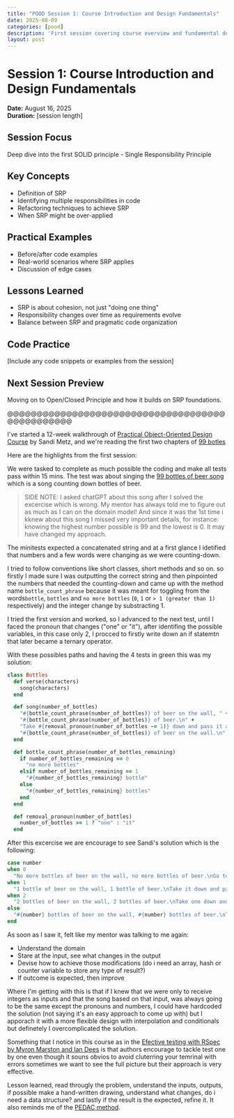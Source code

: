 ```yaml
---
title: "POOD Session 1: Course Introduction and Design Fundamentals"
date: 2025-08-09
categories: [pood]
description: 'First session covering course overview and fundamental design principles'
layout: post
---
```


# Session 1: Course Introduction and Design Fundamentals

**Date:** August 16, 2025  
**Duration:** [session length]

## Session Focus
Deep dive into the first SOLID principle - Single Responsibility Principle

## Key Concepts
- Definition of SRP
- Identifying multiple responsibilities in code
- Refactoring techniques to achieve SRP
- When SRP might be over-applied

## Practical Examples
- Before/after code examples
- Real-world scenarios where SRP applies
- Discussion of edge cases

## Lessons Learned
- SRP is about cohesion, not just "doing one thing"
- Responsibility changes over time as requirements evolve
- Balance between SRP and pragmatic code organization

## Code Practice
[Include any code snippets or examples from the session]

## Next Session Preview
Moving on to Open/Closed Principle and how it builds on SRP foundations.

@@@@@@@@@@@@@@@@@@@@@@@@@@@@@@@@@@@@@@@@@@@@@@@@


I've started a 12-week walkthrough of [Practical Object-Oriented Design Course](https://sandimetz.com/courses) by Sandi Metz, and we're reading the first two chapters of [99 botles](https://sandimetz.com/99bottles)

Here are the highlights from the first session:

We were tasked to complete as much possible the coding and make all tests pass within 15 mins. The test was about singing the [99 bottles of beer song](https://www.99-bottles-of-beer.net/lyrics.html) which is a song counting down bottles of beer.

> SIDE NOTE: I asked chatGPT about this song after I solved the excercise which is wrong. My mentor has always told me to figure out as much as I can on the domain model! And since it was the 1st time i kknew about this song I missed very important details, for instance: knowing the highest number possible is 99 and the lowest is 0. It may have changed my approach.

The minitests expected a concatenated string and at a first glance I idetified that numbers and a few words were changing as we were counting-down.

I tried to follow conventions like short classes, short methods and so on. so firstly I made sure I was outputting the correct string and then pinpointed the numbers that needed the counting-down and came up with the method name `bottle_count_phrase` because it was meant for toggling from the words`bottle`, `bottles` and `no more bottles` (`0`, `1` or `> 1 (greater than 1)` respectively) and the integer change by substracting 1.

I tried the first version and worked, so I advanced to the next test, until I faced the pronoun that changes ("one" or "it"), after identifing the possible variables, in this case only 2, I procced to firstly write down an if statemtn that later became a ternary operator.

With these possibles paths and having the 4 tests in green this was my solution:

```ruby
class Bottles
  def verse(characters)
    song(characters)
  end

  def song(number_of_bottles)
    "#{bottle_count_phrase(number_of_bottles)} of beer on the wall, " +
    "#{bottle_count_phrase(number_of_bottles)} of beer.\n" +
    "Take #{removal_pronoun(number_of_bottles -= 1)} down and pass it around, " +
    "#{bottle_count_phrase(number_of_bottles)} of beer on the wall.\n"
  end

  def bottle_count_phrase(number_of_bottles_remaining)
    if number_of_bottles_remaining == 0
      "no more bottles"
    elsif number_of_bottles_remaining == 1
      "#{number_of_bottles_remaining} bottle"
    else
      "#{number_of_bottles_remaining} bottles"
    end
  end

  def removal_pronoun(number_of_bottles)
    number_of_bottles >= 1 ? "one" : "it"
  end
```

After this excercise we are encourage to see Sandi's solution which is the following:

```ruby
case number
when 0
  "No more bottles of beer on the wall, no more bottles of beer.\nGo to the store and buy some more, 99 bottles of beer on the wall.\n"
when 1
  "1 bottle of beer on the wall, 1 bottle of beer.\nTake it down and pass it around, no more bottles of beer on the wall.\n"
when 2
  "2 bottles of beer on the wall, 2 bottles of beer.\nTake one down and pass it around, 1 bottle of beer on the wall.\n"
else
  "#{number} bottles of beer on the wall, #{number} bottles of beer.\nTake one down and pass it around, #{number-1} bottles of beer on the wall.\n"
end
```

As soon as I saw it, felt like my mentor was talking to me again:

- Understand the domain
- Stare at the input, see what changes in the output
- Devise how to achieve those modifications (do i need an array, hash or counter variable to store any type of result?)
- If outcome is expected, then improve

Where I'm getting with this is that if I knew that we were only to receive integers as inputs and that the song based on that input, was always going to be the same except the pronouns and numbers, I could have hardcoded the solution (not saying it's an easy approach to come up with) but I apporach it with a more flexible design with interpolation and conditionals but definetely I overcomplicated the solution.

Something that I notice in this course as in the [Efective testing with RSpec by Myron Marston and Ian Dees](/2025/04/11/effective-testing-with-rspec.html) is that authors encourage to tackle test one by one even though it souns obvios to avoid cluterring your temrinal with errors sometimes we want to see the full picture but their approach is very effective.

Lesson learned, read througly the problem, understand the inputs, outputs, if possible make a hand-written drawing, understand what changes, do i need a data structure? and lastly if the result is the expected, refine it. It also reminds me of the [PEDAC method](https://medium.com/launch-school/solving-coding-problems-with-pedac-29141331f93f).
